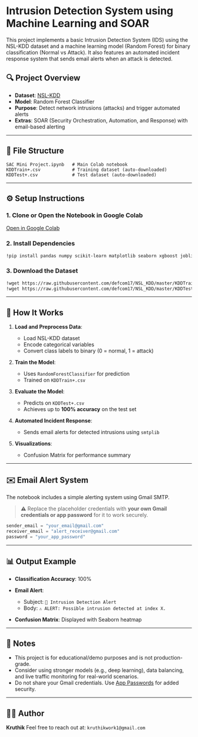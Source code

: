 # Intrusion Detection System using Machine Learning and SOAR

This project implements a basic Intrusion Detection System (IDS) using the NSL-KDD dataset and a machine learning model (Random Forest) for binary classification (Normal vs Attack). It also features an automated incident response system that sends email alerts when an attack is detected.

## 🔍 Project Overview

* **Dataset**: [NSL-KDD](https://github.com/defcom17/NSL_KDD)
* **Model**: Random Forest Classifier
* **Purpose**: Detect network intrusions (attacks) and trigger automated alerts
* **Extras**: SOAR (Security Orchestration, Automation, and Response) with email-based alerting

---

## 📁 File Structure

```text
SAC Mini Project.ipynb   # Main Colab notebook
KDDTrain+.csv            # Training dataset (auto-downloaded)
KDDTest+.csv             # Test dataset (auto-downloaded)
```

---

## ⚙️ Setup Instructions

### 1. Clone or Open the Notebook in Google Colab

[Open in Google Colab](https://colab.research.google.com/drive/1Rr1vPcSPqL9kVUSsamv_CSh8xcNS1GcC?usp=sharing)

### 2. Install Dependencies

```bash
!pip install pandas numpy scikit-learn matplotlib seaborn xgboost joblib
```

### 3. Download the Dataset

```bash
!wget https://raw.githubusercontent.com/defcom17/NSL_KDD/master/KDDTrain+.txt -O KDDTrain+.csv
!wget https://raw.githubusercontent.com/defcom17/NSL_KDD/master/KDDTest+.txt -O KDDTest+.csv
```

---

## 🚀 How It Works

1. **Load and Preprocess Data**:

   * Load NSL-KDD dataset
   * Encode categorical variables
   * Convert class labels to binary (0 = normal, 1 = attack)

2. **Train the Model**:

   * Uses `RandomForestClassifier` for prediction
   * Trained on `KDDTrain+.csv`

3. **Evaluate the Model**:

   * Predicts on `KDDTest+.csv`
   * Achieves up to **100% accuracy** on the test set

4. **Automated Incident Response**:

   * Sends email alerts for detected intrusions using `smtplib`

5. **Visualizations**:

   * Confusion Matrix for performance summary

---

## ✉️ Email Alert System

The notebook includes a simple alerting system using Gmail SMTP.

> ⚠️ Replace the placeholder credentials with **your own Gmail credentials or app password** for it to work securely.

```python
sender_email = "your_email@gmail.com"
receiver_email = "alert_receiver@gmail.com"
password = "your_app_password"
```

---

## 📊 Output Example

* **Classification Accuracy**: 100%

* **Email Alert**:

  * Subject: `🚨 Intrusion Detection Alert`
  * Body: `⚠️ ALERT: Possible intrusion detected at index X.`

* **Confusion Matrix**: Displayed with Seaborn heatmap

---

## 📌 Notes

* This project is for educational/demo purposes and is not production-grade.
* Consider using stronger models (e.g., deep learning), data balancing, and live traffic monitoring for real-world scenarios.
* Do not share your Gmail credentials. Use [App Passwords](https://support.google.com/accounts/answer/185833) for added security.

---

## 🙋‍♂️ Author

**Kruthik**
Feel free to reach out at: `kruthikwork1@gmail.com`
